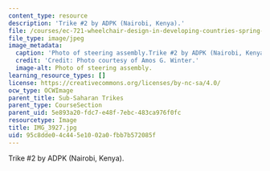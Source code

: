 ```yaml
---
content_type: resource
description: 'Trike #2 by ADPK (Nairobi, Kenya).'
file: /courses/ec-721-wheelchair-design-in-developing-countries-spring-2009/95c8dde04c445e1002a0fbb7b572085f_IMG_3927.jpg
file_type: image/jpeg
image_metadata:
  caption: 'Photo of steering assembly.Trike #2 by ADPK (Nairobi, Kenya).'
  credit: 'Credit: Photo courtesy of Amos G. Winter.'
  image-alt: Photo of steering assembly.
learning_resource_types: []
license: https://creativecommons.org/licenses/by-nc-sa/4.0/
ocw_type: OCWImage
parent_title: Sub-Saharan Trikes
parent_type: CourseSection
parent_uid: 5e893a20-fdc7-e48f-7ebc-483ca976f0fc
resourcetype: Image
title: IMG_3927.jpg
uid: 95c8dde0-4c44-5e10-02a0-fbb7b572085f
---
```

Trike #2 by ADPK (Nairobi, Kenya).